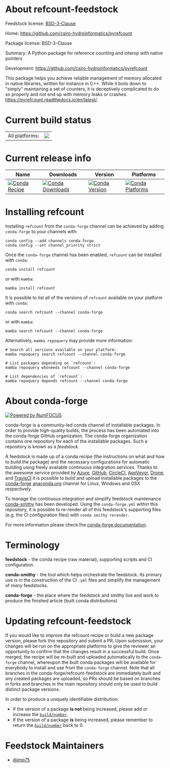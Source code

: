 About refcount-feedstock
========================

Feedstock license: [BSD-3-Clause](https://github.com/conda-forge/refcount-feedstock/blob/main/LICENSE.txt)

Home: https://github.com/csiro-hydroinformatics/pyrefcount

Package license: BSD-3-Clause

Summary: A Python package for reference counting and interop with native pointers

Development: https://github.com/csiro-hydroinformatics/pyrefcount

This package helps you achieve reliable management of memory
allocated in native libraries, written for instance in C++. While
it boils down to "simply" maintaining a set of counters,
it is deceptively complicated to do so properly and not end up
with memory leaks or crashes.
<https://pyrefcount.readthedocs.io/en/latest/>.


Current build status
====================


<table><tr><td>All platforms:</td>
    <td>
      <a href="https://dev.azure.com/conda-forge/feedstock-builds/_build/latest?definitionId=16450&branchName=main">
        <img src="https://dev.azure.com/conda-forge/feedstock-builds/_apis/build/status/refcount-feedstock?branchName=main">
      </a>
    </td>
  </tr>
</table>

Current release info
====================

| Name | Downloads | Version | Platforms |
| --- | --- | --- | --- |
| [![Conda Recipe](https://img.shields.io/badge/recipe-refcount-green.svg)](https://anaconda.org/conda-forge/refcount) | [![Conda Downloads](https://img.shields.io/conda/dn/conda-forge/refcount.svg)](https://anaconda.org/conda-forge/refcount) | [![Conda Version](https://img.shields.io/conda/vn/conda-forge/refcount.svg)](https://anaconda.org/conda-forge/refcount) | [![Conda Platforms](https://img.shields.io/conda/pn/conda-forge/refcount.svg)](https://anaconda.org/conda-forge/refcount) |

Installing refcount
===================

Installing `refcount` from the `conda-forge` channel can be achieved by adding `conda-forge` to your channels with:

```
conda config --add channels conda-forge
conda config --set channel_priority strict
```

Once the `conda-forge` channel has been enabled, `refcount` can be installed with `conda`:

```
conda install refcount
```

or with `mamba`:

```
mamba install refcount
```

It is possible to list all of the versions of `refcount` available on your platform with `conda`:

```
conda search refcount --channel conda-forge
```

or with `mamba`:

```
mamba search refcount --channel conda-forge
```

Alternatively, `mamba repoquery` may provide more information:

```
# Search all versions available on your platform:
mamba repoquery search refcount --channel conda-forge

# List packages depending on `refcount`:
mamba repoquery whoneeds refcount --channel conda-forge

# List dependencies of `refcount`:
mamba repoquery depends refcount --channel conda-forge
```


About conda-forge
=================

[![Powered by
NumFOCUS](https://img.shields.io/badge/powered%20by-NumFOCUS-orange.svg?style=flat&colorA=E1523D&colorB=007D8A)](https://numfocus.org)

conda-forge is a community-led conda channel of installable packages.
In order to provide high-quality builds, the process has been automated into the
conda-forge GitHub organization. The conda-forge organization contains one repository
for each of the installable packages. Such a repository is known as a *feedstock*.

A feedstock is made up of a conda recipe (the instructions on what and how to build
the package) and the necessary configurations for automatic building using freely
available continuous integration services. Thanks to the awesome service provided by
[Azure](https://azure.microsoft.com/en-us/services/devops/), [GitHub](https://github.com/),
[CircleCI](https://circleci.com/), [AppVeyor](https://www.appveyor.com/),
[Drone](https://cloud.drone.io/welcome), and [TravisCI](https://travis-ci.com/)
it is possible to build and upload installable packages to the
[conda-forge](https://anaconda.org/conda-forge) [anaconda.org](https://anaconda.org/)
channel for Linux, Windows and OSX respectively.

To manage the continuous integration and simplify feedstock maintenance
[conda-smithy](https://github.com/conda-forge/conda-smithy) has been developed.
Using the ``conda-forge.yml`` within this repository, it is possible to re-render all of
this feedstock's supporting files (e.g. the CI configuration files) with ``conda smithy rerender``.

For more information please check the [conda-forge documentation](https://conda-forge.org/docs/).

Terminology
===========

**feedstock** - the conda recipe (raw material), supporting scripts and CI configuration.

**conda-smithy** - the tool which helps orchestrate the feedstock.
                   Its primary use is in the construction of the CI ``.yml`` files
                   and simplify the management of *many* feedstocks.

**conda-forge** - the place where the feedstock and smithy live and work to
                  produce the finished article (built conda distributions)


Updating refcount-feedstock
===========================

If you would like to improve the refcount recipe or build a new
package version, please fork this repository and submit a PR. Upon submission,
your changes will be run on the appropriate platforms to give the reviewer an
opportunity to confirm that the changes result in a successful build. Once
merged, the recipe will be re-built and uploaded automatically to the
`conda-forge` channel, whereupon the built conda packages will be available for
everybody to install and use from the `conda-forge` channel.
Note that all branches in the conda-forge/refcount-feedstock are
immediately built and any created packages are uploaded, so PRs should be based
on branches in forks and branches in the main repository should only be used to
build distinct package versions.

In order to produce a uniquely identifiable distribution:
 * If the version of a package **is not** being increased, please add or increase
   the [``build/number``](https://docs.conda.io/projects/conda-build/en/latest/resources/define-metadata.html#build-number-and-string).
 * If the version of a package **is** being increased, please remember to return
   the [``build/number``](https://docs.conda.io/projects/conda-build/en/latest/resources/define-metadata.html#build-number-and-string)
   back to 0.

Feedstock Maintainers
=====================

* [@jmp75](https://github.com/jmp75/)


